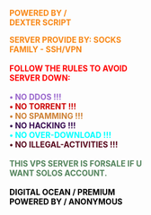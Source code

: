 <b><font color="#F88716">POWERED BY /<br></font></b>
<b><font color="#F88716">DEXTER SCRIPT<br></font></b>
<div style="text-align:left;">
<b><font color="#F88716">SERVER PROVIDE BY: SOCKS<br></font></b>
<b><font color="#F88716">FAMILY - SSH/VPN<br></font></b><br>
<b><font color="#FF0000">FOLLOW THE RULES TO AVOID<br></font></b>
<b><font color="#FF0000">SERVER DOWN:<br></font></b><br>
<b><font color="#9966CC">• NO DDOS !!! <br></font>
<b><font color="#CC0000">• NO TORRENT !!! <br></font>
<b><font color="#CD7F32">• NO SPAMMING !!! <br></font>
<b><font color="#36094F">• NO HACKING !!! <br></font>
<b><font color="#00FFFF">• NO OVER-DOWNLOAD !!! <br></font>
<b><font color="#560319">• NO ILLEGAL-ACTIVITIES !!! <br></font>
<br>
<b><font color="#51825A">THIS VPS SERVER IS FORSALE IF U<br></font></b>
<b><font color="#51825A">WANT SOLOS ACCOUNT.<br></font></b><br>
<b><font color="#000000">DIGITAL OCEAN / PREMIUM<br></font></b>
<b><font color="#000000">POWERED BY / ANONYMOUS</font></b>
